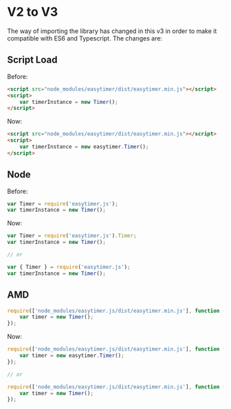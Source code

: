 # V2 to V3

The way of importing the library has changed in this v3 in order to make it compatible with ES6 and Typescript. The changes are:

## Script Load

Before:
```html
<script src="node_modules/easytimer/dist/easytimer.min.js"></script>
<script>
    var timerInstance = new Timer();
</script>
```
Now:
```html
<script src="node_modules/easytimer/dist/easytimer.min.js"></script>
<script>
    var timerInstance = new easytimer.Timer();
</script>
```

## Node

Before:
```js
var Timer = require('easytimer.js');
var timerInstance = new Timer();
```

Now:
```js
var Timer = require('easytimer.js').Timer;
var timerInstance = new Timer();

// or 

var { Timer } = require('easytimer.js');
var timerInstance = new Timer();
```

## AMD

```js
require(['node_modules/easytimer.js/dist/easytimer.min.js'], function (Timer) {
    var timer = new Timer();
});
```
Now:
```js
require(['node_modules/easytimer.js/dist/easytimer.min.js'], function (easytimer) {
    var timer = new easytimer.Timer();
});

// or

require(['node_modules/easytimer.js/dist/easytimer.min.js'], function ({ Timer }) {
    var timer = new Timer();
});
```